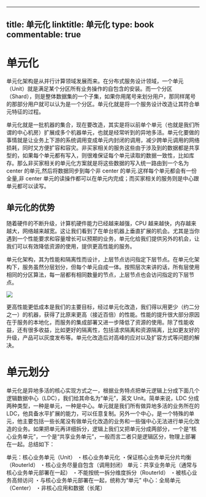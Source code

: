 
---
title: 单元化
linktitle: 单元化
type: book
commentable: true
---

# 单元化

单元化架构是从并行计算领域发展而来。在分布式服务设计领域，一个单元（Unit）就是满足某个分区所有业务操作的自包含的安装。而一个分区（Shard），则是整体数据集的一个子集，如果你用尾号来划分用户，那同样尾号的那部分用户就可以认为是一个分区。单元化就是将一个服务设计改造让其符合单元特征的过程。

单元化就是一批机器的集合，现在要改造，其实是将以前单个单元（也就是我们所谓的中心机房）扩展成多个机器单元，也就是经常听到的异地多活。单元化要做的事情就是让业务上下游的系统调用变成单元内封闭的调用，减少跨单元调用的网络损耗，同时又方便扩容和容灾。非买家相关的服务这些由于涉及到的数据都是共享型的，如果每个单元都有写入，则很难保证每个单元读取的数据一致性，比如库存。那么非买家相关的单元化方案就是将这些数据的写入统一路由到一个名为 center 的单元,然后将数据同步到每个非 center 的单元.这样每个单元都会有一份全量,非 center 单元的读操作都可以在单元内完成；而买家相关的服务则是中心跟单元都可以读写。

## 单元化的优势

随着硬件的不断升级，计算机硬件能力已经越来越强，CPU 越来越快，内存越来越大，网络越来越宽。这让我们看到了在单台机器上垂直扩展的机会。尤其是当你遇到一个性能要求和容量增长可以预期的业务，单元化给我们提供另外的机会，让我们可以有效降低资源的使用，提供更高性能的服务。

单元化架构，其为性能和隔离性而设计，上层节点访问指定下层节点。在单元化架构下，服务虽然分层划分，但每个单元自成一体。按照层次来讲的话，所有层使用相同的分区算法，每一层都有相同数量的节点，上层节点也会访问指定的下层节点。

![](https://i.postimg.cc/sfWDr2pY/image.png)

更高性能更低成本是我们的主要目标，经过单元化改造，我们得以用更少（约二分之一）的机器，获得了比原来更高（接近百倍）的性能。性能的提升很大部分原因在于服务的本地化，而服务的集成部署又进一步降低了资源的使用。除了性能收益，还有很多收益，比如更好的隔离性，包括请求隔离和资源隔离，比如更友好的升级，产品可以灰度发布等。单元化改造后对高峰的应对以及扩容方式等问题的解决。

# 单元划分

单元化是异地多活的核心实现方式之一，根据业务特点把单元逻辑上分成下面几个逻辑数据中心（LDC），我们给其命名为“单元”，英文 Unit。简单来说，LDC 分成两种类型，一种是单元，一种是中心。单元就是我们所有做异地多活的业务所在的 LDC，他具备水平扩展的能力，可以任意复制。另外一个中心，是一个特殊的单元，他主要包括一些长尾没有做单元化改造的业务和一些强中心无法进行单元化改造的业务。如果把单元再详细拆分，逻辑上我们又把单元分成两部分，一个是“核心业务单元”，一个是“共享业务单元”，一般而言二者只是逻辑区分，物理上部署在一起。总结如下：

单元：核心业务单元（Unit）
・核心业务单元化
・保证核心业务单元分片均衡（RouterId）
・核心业务尽量自包含（调用封闭）
单元：共享业务单元（通常与核心业务单元部署在一起）
・不能按统一拆分维度拆分（RouterId）
・被核心业务高频访问
・与核心业务单元部署在一起，统称为“单元”
中心：全局单元（Center）
・非核心应用和数据（长尾）

    